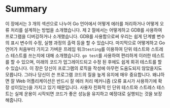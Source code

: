# Summary

이 장에서는 3 개의 섹션으로 나누어 Go 언어에서 어떻게 에러를 처리하거나 어떻게 오류 처리를 설계하는 방법을 소개했습니다. 제 2 절에서는 어떻게하고 GDB를 사용하여 프로그램을 디버깅하거나 소개했습니다. GDB를 사용함으로써 우리는 쉽게 단계별 변수의 표시 변수의 수정, 실행 과정의 출력 등을 할 수 있습니다. 마지막으로 어떻게하고 Go 언어가 처음부터 가지고 가벼운 프레임 워크`testing`를 이용하여 단위 테스트와 스트레스 테스트를 쓰는지에 대해 소개했습니다. `go test`를 사용하여 편리하게 이러한 테스트를 할 수 있으며, 미래의 코드가 업그레이드되고 수정 된 후에도 쉽게 회귀 테스트를 할 수 있습니다. 이 장은 당신이 프로그램의 로직을 작성에 아무런 도움도되지 않았을지도 모릅니다. 그러나 당신이 쓴 프로그램 코드의 질을 높게 유지에 매우 중요합니다. 왜냐하면 잘 Web 어플리케이션은 반드시 잘 에러 처리 메커니즘 (오류 표시가 사용하기에 확장 성이있는)을 가지고 있기 때문입니다. 사용자 친화적 인 단위 테스트와 스트레스 테스트는 실제 운용이 시작되면 코드가 좋은 성능을 유지하고 예정대로 실행되는 것을 보장 해줍니다.

